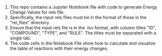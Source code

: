 1) This repo contains a Jupyter Notebook file with code to generate Energy Change Values for rels file. 
2) Specifically, the input rels files must be in the format of those in the "rel_files" directory.
3) Ensure that the input rels file is in the .tsv format, with column titles "ID", "COMPOUND", "TYPE", and "RULE". The titles must be separated with a single tab.
4) The code cells in the Notebook File show how to calculate and visualize the table of reactions with their energy changes. 
